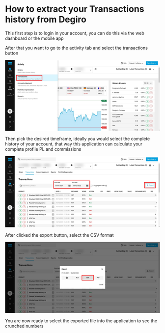 # How to extract your Transactions history from Degiro

This first step is to login in your account, you can do this via the web dashboard or the mobile app

After that you want to go to the activity tab and select the transactions button

![Degiro Dashboard](https://github.com/G4brym/Degiro-Portfolio-Manager/raw/main/docs/export_degiro_1.jpg)

Then pick the desired timeframe, ideally you would select the complete history of your account, that way this application
can calculate your complete profile PL and commissions

![Degiro Transactions Report Dashboard](https://github.com/G4brym/Degiro-Portfolio-Manager/raw/main/docs/export_degiro_2.jpg)

After clicked the export button, select the CSV format

![Degiro Transactions Report Dashboard](https://github.com/G4brym/Degiro-Portfolio-Manager/raw/main/docs/export_degiro_3.jpg)

You are now ready to select the exported file into the application to see the crunched numbers

